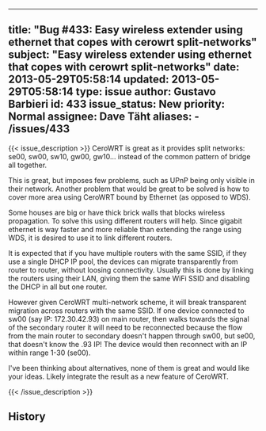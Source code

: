 
---
title: "Bug #433: Easy wireless extender using ethernet that copes with cerowrt split-networks"
subject: "Easy wireless extender using ethernet that copes with cerowrt split-networks"
date: 2013-05-29T05:58:14
updated: 2013-05-29T05:58:14
type: issue
author: Gustavo Barbieri
id: 433
issue_status: New
priority: Normal
assignee: Dave Täht
aliases:
    - /issues/433
---

{{< issue_description >}}
CeroWRT is great as it provides split networks: se00, sw00, sw10, gw00,
gw10... instead of the common pattern of bridge all together.

This is great, but imposes few problems, such as UPnP being only visible
in their network. Another problem that would be great to be solved is
how to cover more area using CeroWRT bound by Ethernet (as opposed to
WDS).

Some houses are big or have thick brick walls that blocks wireless
propagation. To solve this using different routers will help. Since
gigabit ethernet is way faster and more reliable than extending the
range using WDS, it is desired to use it to link different routers.

It is expected that if you have multiple routers with the same SSID, if
they use a single DHCP IP pool, the devices can migrate transparently
from router to router, without loosing connectivity. Usually this is
done by linking the routers using their LAN, giving them the same WiFi
SSID and disabling the DHCP in all but one router.

However given CeroWRT multi-network scheme, it will break transparent
migration across routers with the same SSID. If one device connected to
sw00 (say IP: 172.30.42.93) on main router, then walks towards the
signal of the secondary router it will need to be reconnected because
the flow from the main router to secondary doesn't happen through sw00,
but se00, that doesn't know the .93 IP! The device would then reconnect
with an IP within range 1-30 (se00).

I've been thinking about alternatives, none of them is great and would
like your ideas. Likely integrate the result as a new feature of
CeroWRT.


{{< /issue_description >}}

## History

